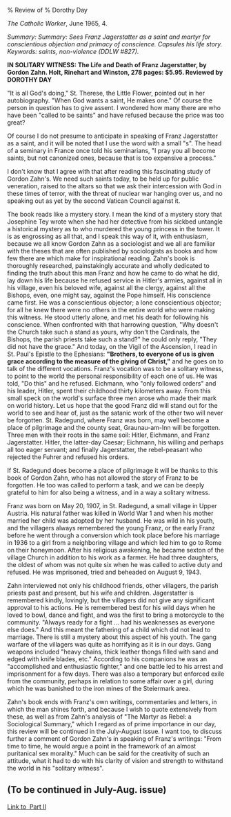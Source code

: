 % Review of 
% Dorothy Day

*The Catholic Worker*, June 1965, 4.

*Summary: Summary: Sees Franz Jagerstatter as a saint and martyr for
conscientious objection and primacy of conscience. Capsules his life
story. Keywords: saints, non-violence (DDLW \#827).*

**IN SOLITARY WITNESS: The Life and Death of Franz Jagerstatter, by
Gordon Zahn. Holt, Rinehart and Winston, 278 pages: \$5.95. Reviewed by
DOROTHY DAY**

"It is all God's doing," St. Therese, the Little Flower, pointed out in
her autobiography. "When God wants a saint, He makes one." Of course the
person in question has to give assent. I wondered how many there are who
have been "called to be saints" and have refused because the price was
too great?

Of course I do not presume to anticipate in speaking of Franz
Jagerstatter as a saint, and it will be noted that I use the word with a
small "s". The head of a seminary in France once told his seminarians,
"I pray you all become saints, but not canonized ones, because that is
too expensive a process."

I don't know that I agree with that after reading this fascinating study
of Gordon Zahn's. We need such saints today, to be held up for public
veneration, raised to the altars so that we ask their intercession with
God in these times of terror, with the threat of nuclear war hanging
over us, and no speaking out as yet by the second Vatican Council
against it.

The book reads like a mystery story. I mean the kind of a mystery story
that Josephine Tey wrote when she had her detective from his sickbed
untangle a historical mystery as to who murdered the young princess in
the tower. It is as engrossing as all that, and I speak this way of it,
with enthusiasm, because we all know Gordon Zahn as a sociologist and we
all are familiar with the theses that are often published by
sociologists as books and how few there are which make for inspirational
reading. Zahn's book is thoroughly researched, painstakingly accurate
and wholly dedicated to finding the truth about this man Franz and how
he came to do what he did, lay down his life because he refused service
in Hitler's armies, against all in his village, even his beloved wife,
against all the clergy, against all the Bishops, even, one might say,
against the Pope himself. His conscience came first. He was a
conscientious objector; a lone conscientious objector; for all he knew
there were no others in the entire world who were making this witness.
He stood utterly alone, and met his death for following his conscience.
When confronted with that harrowing question, "Why doesn't the Church
take such a stand as yours, why don't the Cardinals, the Bishops, the
parish priests take such a stand?" he could only reply, "They did not
have the grace." And today, on the Vigil of the Ascension, I read in St.
Paul's Epistle to the Ephesians: **"Brothers, to everyone of us is given
grace according to the measure of the giving of Christ,"** and he goes
on to talk of the different vocations. Franz's vocation was to be a
solitary witness, to point to the world the personal responsibility of
each one of us. He was told, "Do this" and he refused. Eichmann, who
"only followed orders" and his leader, Hitler, spent their childhood
thirty kilometers away. From this small speck on the world's surface
three men arose who made their mark on world history. Let us hope that
the good Franz did will stand out for the world to see and hear of, just
as the satanic work of the other two will never be forgotten. St.
Radegund, where Franz was born, may well become a place of pilgrimage
and the county seat, Graunau-am-Inn will be forgotten. Three men with
their roots in the same soil: Hitler, Eichmann, and Franz Jagerstatter.
Hitler, the latter-day Caesar; Eichmann, his willing and perhaps all too
eager servant; and finally Jagerstatter, the rebel-peasant who rejected
the Fuhrer and refused his orders.

If St. Radegund does become a place of pilgrimage it will be thanks to
this book of Gordon Zahn, who has not allowed the story of Franz to be
forgotten. He too was called to perform a task, and we can be deeply
grateful to him for also being a witness, and in a way a solitary
witness.

Franz was born on May 20, 1907, in St. Radegund, a small village in
Upper Austria. His natural father was killed in World War 1 and when his
mother married her child was adopted by her husband. He was wild in his
youth, and the villagers always remembered the young Franz, or the early
Franz before he went through a conversion which took place before his
marriage in 1936 to a girl from a neighboring village and which led him
to go to Rome on their honeymoon. After his religious awakening, he
became sexton of the village Church in addition to his work as a farmer.
He had three daughters, the oldest of whom was not quite six when he was
called to active duty and refused. He was imprisoned, tried and beheaded
on August 9, 1943.

Zahn interviewed not only his childhood friends, other villagers, the
parish priests past and present, but his wife and children. Jagerstatter
is remembered kindly, lovingly, but the villagers did not give any
significant approval to his actions. He is remembered best for his wild
days when he loved to bowl, dance and fight, and was the first to bring
a motorcycle to the community. "Always ready for a fight … had his
weaknesses as everyone else does." And this meant the fathering of a
child which did not lead to marriage. There is still a mystery about
this aspect of his youth. The gang warfare of the villagers was quite as
horrifying as it is in our days. Gang weapons included "heavy chains,
thick leather thongs filled with sand and edged with knife blades, etc."
According to his companions he was an "accomplished and enthusiastic
fighter," and one battle led to his arrest and imprisonment for a few
days. There was also a temporary but enforced exile from the community,
perhaps in relation to some affair over a girl, during which he was
banished to the iron mines of the Steiermark area.

Zahn's book ends with Franz's own writings, commentaries and letters, in
which the man shines forth, and because I wish to quote extensively from
these, as well as from Zahn's analysis of "The Martyr as Rebel: a
Sociological Summary," which I regard as of prime importance in our day,
this review will be continued in the July-August issue. I want too, to
discuss further a comment of Gordon Zahn's in speaking of Franz's
writings: "From time to time, he would argue a point in the framework of
an almost puritanical sex morality." Much can be said for the creativity
of such an attitude, what it had to do with his clarity of vision and
strength to withstand the world in his "solitary witness".

(To be continued in July-Aug. issue)
------------------------------------

[Link to  Part
II](http://www.catholicworker.org/dorothyday/daytext.cfm?TextID=829)
